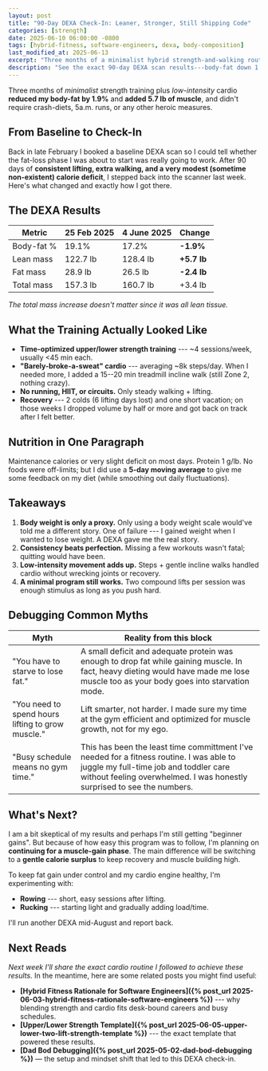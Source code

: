 ```yaml
---
layout: post
title: "90-Day DEXA Check-In: Leaner, Stronger, Still Shipping Code"
categories: [strength]
date: 2025-06-10 06:00:00 -0800
tags: [hybrid-fitness, software-engineers, dexa, body-composition]
last_modified_at: 2025-06-13
excerpt: "Three months of a minimalist hybrid strength-and-walking routine helped me drop 1.9 percentage-points of body-fat and add 5.7 lb of muscle---despite colds, vacations, and a full-time job."
description: "See the exact 90-day DEXA scan results---body-fat down 1.9%, and muscle gain of 5.7 lb---plus the minimalist hybrid fitness program any busy software engineer can follow."
---
```


Three months of *minimalist* strength training plus *low-intensity* cardio **reduced my body-fat by 1.9%** and **added 5.7 lb of muscle**, and didn't require crash-diets, 5a.m. runs, or any other heroic measures.

## From Baseline to Check-In

Back in late February I booked a baseline DEXA scan so I could tell whether the fat-loss phase I was about to start was really going to work. After 90 days of **consistent lifting, extra walking, and a very modest (sometime non-existent) calorie deficit**, I stepped back into the scanner last week. Here's what changed and exactly how I got there.

## The DEXA Results


| Metric | 25 Feb 2025 | 4 June 2025 | Change |
| --- | --- | --- | --- |
| Body-fat % | 19.1% | 17.2% | **-1.9%** |
| Lean mass | 122.7 lb | 128.4 lb | **+5.7 lb** |
| Fat mass | 28.9 lb | 26.5 lb | **-2.4 lb** |
| Total mass | 157.3 lb | 160.7 lb | +3.4 lb |

_The total mass increase doesn't matter since it was all lean tissue._

## What the Training Actually Looked Like

* **Time-optimized upper/lower strength training** --- ~4 sessions/week, usually <45 min each.
* **"Barely-broke-a-sweat" cardio** --- averaging ~8k steps/day. When I needed more, I added a 15--20 min treadmill incline walk (still Zone 2, nothing crazy).
* **No running, HIIT, or circuits.** Only steady walking + lifting.
* **Recovery** --- 2 colds (6 lifting days lost) and one short vacation; on those weeks I dropped volume by half or more and got back on track after I felt better.

## Nutrition in One Paragraph

Maintenance calories or very slight deficit on most days. Protein 1 g/lb. No foods were off-limits; but I did use a **5-day moving average** to give me some feedback on my diet (while smoothing out daily fluctuations).

## Takeaways

1. **Body weight is only a proxy.** Only using a body weight scale would've told me a different story. One of failure --- I gained weight when I wanted to lose weight. A DEXA gave me the real story.
2. **Consistency beats perfection.** Missing a few workouts wasn't fatal; quitting would have been.
3. **Low-intensity movement adds up.** Steps + gentle incline walks handled cardio without wrecking joints or recovery.
4. **A minimal program still works.** Two compound lifts per session was enough stimulus as long as you push hard.

## Debugging Common Myths

| Myth | Reality from this block |
| --- | --- |
| "You have to starve to lose fat." | A small deficit and adequate protein was enough to drop fat while gaining muscle. In fact, heavy dieting would have made me lose muscle too as your body goes into starvation mode. |
| "You need to spend hours lifting to grow muscle." | Lift smarter, not harder. I made sure my time at the gym efficient and optimized for muscle growth, not for my ego. |
| "Busy schedule means no gym time." | This has been the least time committment I've needed for a fitness routine. I was able to juggle my full-time job and toddler care without feeling overwhelmed. I was honestly surprised to see the numbers. |


## What's Next?

I am a bit skeptical of my results and perhaps I'm still getting "beginner gains". But because of how easy this program was to follow, I'm planning on **continuing for a muscle-gain phase**. The main difference will be switching to a **gentle calorie surplus** to keep recovery and muscle building high.

To keep fat gain under control and my cardio engine healthy, I'm experimenting with:

* **Rowing** --- short, easy sessions after lifting.
* **Rucking** --- starting light and gradually adding load/time.

I'll run another DEXA mid-August and report back.

## Next Reads

_Next week I'll share the exact cardio routine I followed to achieve these results._ In the meantime, here are some related posts you might find useful:

* **[Hybrid Fitness Rationale for Software Engineers]({% post_url 2025-06-03-hybrid-fitness-rationale-software-engineers %})** --- why blending strength and cardio fits desk-bound careers and busy schedules.
* **[Upper/Lower Strength Template]({% post_url 2025-06-05-upper-lower-two-lift-strength-template %})** --- the exact template that powered these results.
* **[Dad Bod Debugging]({% post_url 2025-05-02-dad-bod-debugging %})** — the setup and mindset shift that led to this DEXA check-in.
